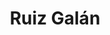 ---
title: "Ruiz Galán"
url: /la-linea-de-la-concepcion/ruiz-galan-calle-san-cayetano/
shop: supermercado
---